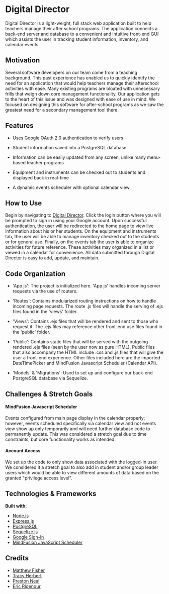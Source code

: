 # Digital Director

Digital Director is a light-weight, full stack web application built to help teachers manage their after school programs.  The application connects a back-end server and database to a convenient and intuitive front-end GUI which assists the user in tracking student information, inventory, and calendar events.


## Motivation

Several software developers on our team come from a teaching background. This past experience has enabled us to quickly identify the need for an application that would help teachers manage their afterschool activities with ease. Many existing programs are bloated with unnecessary frills that weigh down core management functionality. Our application gets to the heart of this issue and was designed with ease of use in mind.  We focused on designing this software for after-school programs as we saw the greatest need for a secondary management tool there.


## Features

*  Uses Google OAuth 2.0 authentication to verify users

*  Student information saved into a PostgreSQL database

*  Information can be easily updated from any screen, unlike many menu-based teacher programs

*  Equipment and instruments can be checked out to students and displayed back in real-time

*  A dynamic events scheduler with optional calendar view


## How to Use

Begin by navigating to [Digital Director](https://digitaldirector.org). Click the login button where you will be prompted to sign in using your Google account. Upon successful authentication, the user will be redirected to the home page to view live information about his or her students. On the equipment and instruments tab, the user will be able to manage inventory checked out to the students or for general use.  Finally, on the events tab the user is able to organize activities for future reference.  These activities may organized in a list or viewed in a calendar for convenience. All data submitted through Digital Director is easy to add, update, and maintain.


## Code Organization

* 'App.js':  The project is initialized here.  'App.js' handles incoming server requests via the use of routers.

* 'Routes':  Contains modularized routing instructions on how to handle incoming page requests.  The route .js files will handle the serving of .ejs files found in the 'views' folder.

* 'Views':  Contains .ejs files that will be rendered and sent to those who request it.  The .ejs files may reference other front-end use files found in the 'public' folder.

* 'Public': Contains static files that will be served with the outgoing rendered .ejs files (seen by the user now as pure HTML).  Public files that also accompany the HTML include .css and .js files that will give the user a front-end experience.  Other files included here are the imported DateTimePicker and MindFusion Javascript Scheduler (Calendar API).

* 'Models' & 'Migrations': Used to set up and configure our back-end PostgreSQL database via Sequelize.


## Challenges & Stretch Goals

#### MindFusion Javascript Scheduler

Events configured from main page display in the calendar properly; however, events scheduled specifically via calendar view and not events view show up only temporarily and will need further database code to permanently update.  This was considered a stretch goal due to time constraints, but core functionality works as intended.

#### Account Access

We set up the code to only show data associated with the logged-in user.  We considered it a stretch goal to also add in student and/or group leader users which would be able to view different amounts of data based on the granted "privilege access level".

## Technologies & Frameworks

<b>Built with:</b>
- [Node.js](https://nodejs.org/en/)
- [Express.js](https://expressjs.com/)
- [PostgreSQL](https://www.postgresql.org/)
- [Sequelize.js](http://docs.sequelizejs.com/)
- [Google Sign-In](https://developers.google.com/identity/)
- [MindFusion JavaScript Scheduler](https://mindfusion.eu/javascript-scheduler.html)


## Credits
* [Matthew Fisher](https://github.com/MicroFish91)
* [Tracy Herbert](https://github.com/hrubert)
* [Preston Neal](https://github.com/pneal1995)
* [Eric Ridenour](https://github.com/etridenour)
